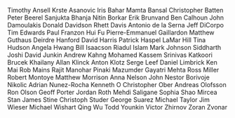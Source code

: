 Timothy	Ansell
Krste	Asanovic
Iris	Bahar
Mamta	Bansal
Christopher	Batten
Peter	Beerel
Sanjukta	Bhanja
Nitin	Borkar
Erik	Brunvand
Ben	Calhoun
John	Damoulakis
Donald	Davidson
Rhett	Davis
Antonio	de la Serna
Jeff	DiCorpo
Tim	Edwards
Paul	Franzon
Hui	Fu
Pierre-Emmanuel	Gaillardon
Matthew	Guthaus
Deirdre	Hanford
David	Harris
Patrick	Haspel
LaMar	Hill
Tina	Hudson
Angela	Hwang
Bill	Isaacson
Riadul	Islam
Mark	Johnson
Siddharth	Joshi
David	Junkin
Andrew	Kahng
Mohamed	Kassem
Srinivas	Katkoori
Brucek	Khailany
Allan	Klinck
Anton	Klotz
Serge	Leef
Daniel	Limbrick
Ken	Mai
Rob	Mains
Rajit	Manohar
Pinaki	Mazumder
Gayatri	Mehta
Ross	Miller
Robert	Montoye
Matthew	Morrison
Anna	Nelson
John	Nestor
Borivoje	Nikolic
Adrian	Nunez-Rocha
Kenneth	O
Christopher	Ober
Andreas	Olofsson
Ron	Olson
Geoff	Porter
Jordan	Roth
Mehdi	Saligane
Sophia	Shao
Mircea	Stan
James	Stine
Christoph	Studer
George	Suarez
Michael	Taylor
Jim	Wieser
Michael	Wishart
Qing	Wu
Todd	Younkin
Victor	Zhirnov
Zoran	Zvonar